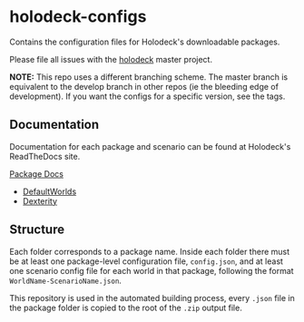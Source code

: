 # holodeck-configs
Contains the configuration files for Holodeck's downloadable packages.

Please file all issues with the [holodeck](https://github.com/BYU-PCCL/holodeck)
master project.

**NOTE:** This repo uses a different branching scheme. The master branch is equivalent to the develop branch
in other repos (ie the bleeding edge of development). If you want the configs for a specific version, see the tags.

## Documentation
Documentation for each package and scenario can be found at Holodeck's 
ReadTheDocs site.

[Package Docs](https://holodeck.readthedocs.io/en/latest/packages/packages.html)
 - [DefaultWorlds](https://holodeck.readthedocs.io/en/latest/packages/DefaultWorlds/DefaultWorlds.html)
 - [Dexterity](https://holodeck.readthedocs.io/en/latest/packages/Dexterity/Dexterity.html)

## Structure
Each folder corresponds to a package name. Inside each folder there must be at 
least one package-level configuration file, `config.json`, and at least one 
scenario config file for each world in that package, following the format 
`WorldName-ScenarioName.json`.

This repository is used in the automated building process, every `.json` file in 
the package folder is copied to the root of the `.zip` output file.
